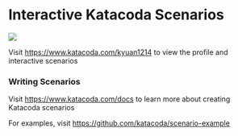 # Interactive Katacoda Scenarios

[![](http://shields.katacoda.com/katacoda/kyuan1214/count.svg)](https://www.katacoda.com/kyuan1214 "Get your profile on Katacoda.com")

Visit https://www.katacoda.com/kyuan1214 to view the profile and interactive scenarios

### Writing Scenarios
Visit https://www.katacoda.com/docs to learn more about creating Katacoda scenarios

For examples, visit https://github.com/katacoda/scenario-example
